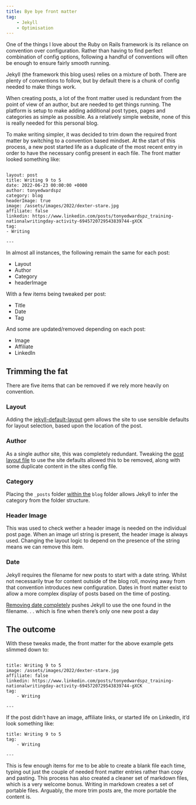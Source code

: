```yaml
---
title: Bye bye front matter
tag:
    - Jekyll
    - Optimisation
---
```


One of the things I love about the Ruby on Rails framework is its reliance on convention over configuration. Rather than having to find perfect combination of config options, following a handful of conventions will often be enough to ensure fairly smooth running.

Jekyll (the framework this blog uses) relies on a mixture of both. There are plenty of conventions to follow, but by default there is a chunk of config needed to make things work.

When creating posts, a lot of the front matter used is redundant from the point of view of an author, but are needed to get things running. The platform is setup to make adding additional post types, pages and categories as simple as possible. As a relatively simple website, none of this is really needed for this personal blog.

To make writing simpler, it was decided to trim down the required front matter by switching to a convention based mindset. At the start of this process, a new post started life as a duplicate of the most recent entry in order to have the necessary config present in each file. The front matter looked something like:

```---

layout: post
title: Writing 9 to 5
date: 2022-06-23 00:00:00 +0000
author: tonyedwardspz
category: blog
headerImage: true
image: /assets/images/2022/dexter-stare.jpg
affiliate: false
linkedin: https://www.linkedin.com/posts/tonyedwardspz_training-nationalwritingday-activity-6945720729543839744-gXCK
tag:
- Writing

---
```

In almost all instances, the following remain the same for each post:

- Layout
- Author
- Category
- headerImage

With a few items being tweaked per post:

- Title
- Date
- Tag

And some are updated/removed depending on each post:

- Image
- Affiliate
- LinkedIn

## Trimming the fat
There are five items that can be removed if we rely more heavily on convention.

### Layout
Adding the [jekyll-default-layout](https://github.com/tonyedwardspz/tonyedwardspz/commit/c294e2f8321792aab822c5a49135ebe68e2fec31) gem allows the site to use sensible defaults for layout selection, based upon the location of the post.

### Author
As a single author site, this was completely redundant. Tweaking the [post layout file](https://github.com/tonyedwardspz/tonyedwardspz/commit/26f0d45b1176e4b059935e2e96dca9481dfbd2c1) to use the site defaults allowed this to be removed, along with some duplicate content in the sites config file.

### Category
Placing the `_posts` folder [within the](https://github.com/tonyedwardspz/tonyedwardspz/commit/26f0d45b1176e4b059935e2e96dca9481dfbd2c1) `blog` folder allows Jekyll to infer the category from the folder structure.

### Header Image
This was used to check wether a header image is needed on the individual post page. When an image url string is present, the header image is always used. Changing the layout logic to depend on the presence of the string means we can remove this item.

### Date
Jekyll requires the filename for new posts to start with a date string. Whilst not necessarily true for content outside of the blog roll, moving away from that convention introduces new configuration. Dates in front matter exist to allow a more complex display of posts based on the time of posting.

[Removing date completely](https://github.com/tonyedwardspz/tonyedwardspz/commit/f5165d8be117b496040605f072ee0d8478c25a08) pushes Jekyll to use the one found in the filename. . . which is fine when there’s only one new post a day

## The outcome
With these tweaks made, the front matter for the above example gets slimmed down to:

```---

title: Writing 9 to 5
image: /assets/images/2022/dexter-stare.jpg
affiliate: false
linkedin: https://www.linkedin.com/posts/tonyedwardspz_training-nationalwritingday-activity-6945720729543839744-gXCK
tag:
    - Writing

---
```

If the post didn’t have an image, affiliate links, or started life on LinkedIn, it’d look something like:

```---
title: Writing 9 to 5
tag:
    - Writing

---
```

This is few enough items for me to be able to create a blank file each time, typing out just the couple of needed front matter entries rather than copy and pasting. This process has also created a cleaner set of markdown files, which is a very welcome bonus. Writing in markdown creates a set of portable files. Arguably, the more trim posts are, the more portable the content is.

